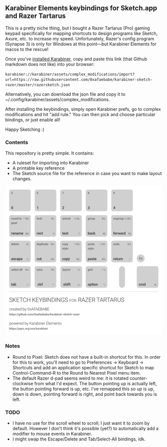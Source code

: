 ## Karabiner Elements keybindings for Sketch.app and Razer Tartarus
This is a pretty niche thing, but I bought a Razer Tartarus (Pro) gaming keypad specifically for mapping shortcuts to design programs like Sketch, Axure, etc. to increase my speed. Unfortunately, Razer's config program (Synapse 3) is only for Windows at this point—but Karabiner Elements for macos to the rescue!

Once you've [installed Karabiner](https://pqrs.org/osx/karabiner/), copy and paste this link  (that Github markdown does not like) into your browser:

`karabiner://karabiner/assets/complex_modifications/import?url=https://raw.githubusercontent.com/0xafaebabe/karabiner-sketch-razer/master/razersketch.json`

Alternatively, you can download the json file and copy it to ~/.config/karabiner/assets/complex_modifications.

After installing the keybindings, simply open Karabiner prefs, go to complex modifications and hit "add rule." You can then pick and choose particular bindings, or just enable all! 

Happy Sketching :) 

### Contents
This repository is pretty simple. It contains:
* A ruleset for importing into Karabiner
* A printable key reference
* The Sketch source file for the reference in case you want to make layout changes.

![Image of key layout](https://raw.githubusercontent.com/0xafaebabe/karabiner-sketch-razer/master/Sketch-Razer%20Keybindings%402x.png)

### Notes
* Round to Pixel: Sketch does not have a built-in shortcut for this. In order for this to work, you'll need to go to Preferences -> Keyboard -> Shortcuts and add an application specific shortcut for Sketch to map Control-Command-R to the Round to Nearest Pixel menu item.
* The default Razer d-pad seems weird to me: it is rotated counter-clockwise from what I'd expect. The button pointing up is actually left, the button pointing forward is up, etc. I've remapped this so up is up, down is down, pointing forward is right, and point back towards you is left.

### TODO
* I have no use for the scroll wheel to scroll; I just want it to zoom by default. However I don't think it's possible (yet?) to automatically add a modifier to mouse events in Karabiner.
* I might swap the Escape/Delete and Tab/Select-All bindings, idk.
